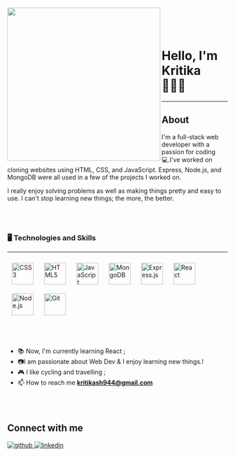 <img align="left" width="350px" style="margin-top:-20px" src="https://raw.githubusercontent.com/clcmo/clcmo/main/docs/images/-2147483648_-211006.webp" />
</br></br>

Hello, I'm Kritika  👩🏻‍🦰
=====================================




-------

## About
<div>
  I'm a full-stack web developer with a passion for coding💻.I've worked on cloning websites using HTML, CSS, and JavaScript. Express, Node.js, and MongoDB were all used in a      few of the projects I worked on.

  I really enjoy solving problems as well as making things pretty and easy to use. I can't stop learning new things; the more, the better.
<div>
<br></br>

### 🖥️ Technologies and Skills
-------

<div>
<img style="margin: 10px" src="https://profilinator.rishav.dev/skills-assets/css3-original-wordmark.svg" alt="CSS3" height="50" />  
<img style="margin: 10px" src="https://profilinator.rishav.dev/skills-assets/html5-original-wordmark.svg" alt="HTML5" height="50" /> 
<img style="margin: 10px" src="https://profilinator.rishav.dev/skills-assets/javascript-original.svg" alt="JavaScript" height="50" />  
<img style="margin: 10px" src="https://profilinator.rishav.dev/skills-assets/mongodb-original-wordmark.svg" alt="MongoDB" height="50" />  
<img style="margin: 10px" src="https://profilinator.rishav.dev/skills-assets/express-original-wordmark.svg" alt="Express.js" height="50" />
<img style="margin: 10px" src="https://profilinator.rishav.dev/skills-assets/react-original-wordmark.svg" alt="React" height="50" />
<img style="margin: 10px" src="https://profilinator.rishav.dev/skills-assets/nodejs-original-wordmark.svg" alt="Node.js" height="50" />   
<img style="margin: 10px" src="https://profilinator.rishav.dev/skills-assets/git-scm-icon.svg" alt="Git" height="50" />  
</div>

<br></br>
  * 📚 Now, I'm currently learning React ;
  * 📷I am passionate about Web Dev & I enjoy learning new things.!
  * 🎮 I like cycling and travelling ;
  * 📫 How to reach me **kritikash944@gmail.com**


<br></br>
## Connect with me  
<a href="https://github.com/Kritika176" target="_blank">
<img src=https://img.shields.io/badge/github-%2324292e.svg?&style=for-the-badge&logo=github&logoColor=white alt=github style="margin-bottom: 5px;" />
</a>
<a href="https://www.linkedin.com/in/kritika-sharma-01b4b5230/" target="_blank">
<img src=https://img.shields.io/badge/linkedin-%231E77B5.svg?&style=for-the-badge&logo=linkedin&logoColor=white alt=linkedin style="margin-bottom: 5px;" />
</a>

 

[Site]: https://dev.camilaloliveira.com.br/
